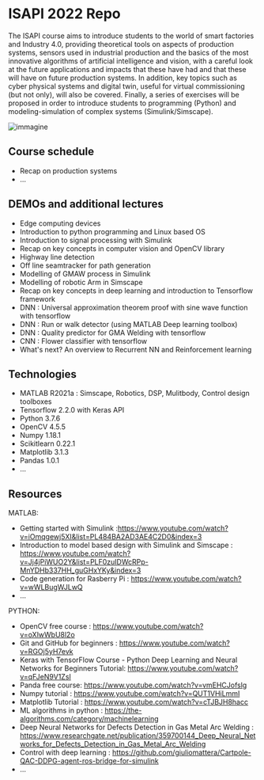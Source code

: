 # ISAPI 2022 Repo

The ISAPI course aims to introduce students to the world of smart factories and Industry 4.0, providing theoretical tools on aspects of production systems, sensors used in industrial production and the basics of the most innovative algorithms of artificial intelligence and vision, with a careful look at the future applications and impacts that these have had and that these will have on future production systems. In addition, key topics such as cyber physical systems and digital twin, useful for virtual commissioning (but not only), will also be covered. Finally, a series of exercises will be proposed in order to introduce students to programming (Python) and modeling-simulation of complex systems (Simulink/Simscape).

![immagine](https://user-images.githubusercontent.com/97847032/161941159-afe40fa3-4c68-41c5-8835-86d0d80a2f93.png)


## Course schedule

* Recap on production systems
* ...

## DEMOs and additional lectures

* Edge computing devices 
* Introduction to python programming and Linux based OS
* Introduction to signal processing with Simulink
* Recap on key concepts in computer vision and OpenCV library
* Highway line detection
* Off line seamtracker for path generation
* Modelling of GMAW process in Simulink
* Modelling of robotic Arm in Simscape
* Recap on key concepts in deep learning and introduction to Tensorflow framework
* DNN : Universal approximation theorem proof with sine wave function with tensorflow
* DNN : Run or walk detector (using MATLAB Deep learning toolbox)
* DNN : Quality predictor for GMA Welding with tensorflow
* CNN : Flower classifier with tensorflow
* What's next? An overview to Recurrent NN and Reinforcement learning


## Technologies
* MATLAB R2021a : Simscape, Robotics, DSP, Mulitbody, Control design toolboxes
* Tensorflow 2.2.0 with Keras API
* Python 3.7.6
* OpenCV 4.5.5
* Numpy 1.18.1
* Scikitlearn 0.22.1
* Matplotlib 3.1.3
* Pandas 1.0.1
* ...
## Resources 

MATLAB: 
* Getting started with Simulink :https://www.youtube.com/watch?v=iOmqgewj5XI&list=PL484BA2AD3AE4C2D0&index=3
* Introduction to model based design with Simulink and Simscape : https://www.youtube.com/watch?v=Jj4jPiWUO2Y&list=PLF0zuIDWcRPp-MnYDHb337HH_guGHxYKy&index=3
* Code generation for Rasberry Pi : https://www.youtube.com/watch?v=wWLBugWJLwQ
* ...

PYTHON: 
* OpenCV free course : https://www.youtube.com/watch?v=oXlwWbU8l2o
* Git and GitHub for beginners : https://www.youtube.com/watch?v=RGOj5yH7evk
* Keras with TensorFlow Course - Python Deep Learning and Neural Networks for Beginners Tutorial: https://www.youtube.com/watch?v=qFJeN9V1ZsI
* Panda free course: https://www.youtube.com/watch?v=vmEHCJofslg
* Numpy tutorial : https://www.youtube.com/watch?v=QUT1VHiLmmI
* Matplotlib Tutorial : https://www.youtube.com/watch?v=cTJBJH8hacc
* ML algorithms in python : https://the-algorithms.com/category/machinelearning
* Deep Neural Networks for Defects Detection in Gas Metal Arc Welding : https://www.researchgate.net/publication/359700144_Deep_Neural_Networks_for_Defects_Detection_in_Gas_Metal_Arc_Welding
* Control with deep learning : https://github.com/giuliomattera/Cartpole-QAC-DDPG-agent-ros-bridge-for-simulink
* ...
